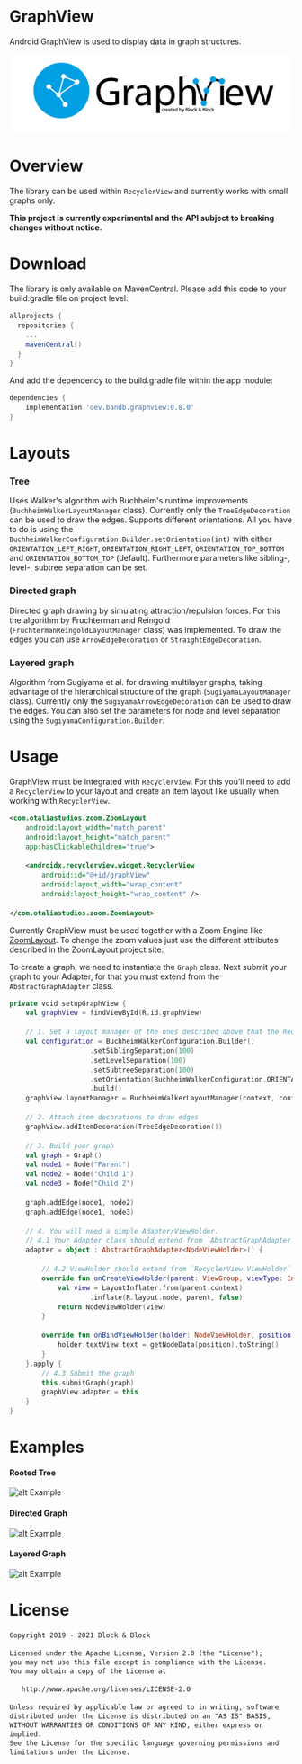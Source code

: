 GraphView
===========

Android GraphView is used to display data in graph structures.

![alt Logo](image/GraphView_logo.jpg "Graph Logo")

Overview
========
The library can be used within `RecyclerView` and currently works with small graphs only.

**This project is currently experimental and the API subject to breaking changes without notice.**

Download
========
The library is only available on MavenCentral. Please add this code to your build.gradle file on project level:
```gradle
allprojects {
  repositories {
    ...
    mavenCentral()
  }
}
```

And add the dependency to the build.gradle file within the app module:
```gradle
dependencies {
    implementation 'dev.bandb.graphview:0.8.0'
}
```
Layouts
======
### Tree
Uses Walker's algorithm with Buchheim's runtime improvements (`BuchheimWalkerLayoutManager` class). Currently only the `TreeEdgeDecoration` can be used to draw the edges. Supports different orientations. All you have to do is using the `BuchheimWalkerConfiguration.Builder.setOrientation(int)` with either `ORIENTATION_LEFT_RIGHT`, `ORIENTATION_RIGHT_LEFT`, `ORIENTATION_TOP_BOTTOM` and
`ORIENTATION_BOTTOM_TOP` (default). Furthermore parameters like sibling-, level-, subtree separation can be set.
### Directed graph
Directed graph drawing by simulating attraction/repulsion forces. For this the algorithm by Fruchterman and Reingold (`FruchtermanReingoldLayoutManager` class) was implemented. To draw the edges you can use `ArrowEdgeDecoration` or `StraightEdgeDecoration`.
### Layered graph
Algorithm from Sugiyama et al. for drawing multilayer graphs, taking advantage of the hierarchical structure of the graph (`SugiyamaLayoutManager` class). Currently only the `SugiyamaArrowEdgeDecoration` can be used to draw the edges. You can also set the parameters for node and level separation using the `SugiyamaConfiguration.Builder`.

Usage
======
GraphView must be integrated with `RecyclerView`.
For this you’ll need to add a `RecyclerView` to your layout and create an item layout like usually when working with `RecyclerView`.

```xml
<com.otaliastudios.zoom.ZoomLayout
    android:layout_width="match_parent"
    android:layout_height="match_parent"
    app:hasClickableChildren="true">

    <androidx.recyclerview.widget.RecyclerView
        android:id="@+id/graphView"
        android:layout_width="wrap_content"
        android:layout_height="wrap_content" />

</com.otaliastudios.zoom.ZoomLayout>
```

Currently GraphView must be used together with a Zoom Engine like [ZoomLayout](https://github.com/natario1/ZoomLayout). To change the zoom values just use the different attributes described in the ZoomLayout project site.

To create a graph, we need to instantiate the `Graph` class. Next submit your graph to your Adapter, for that you must extend from the `AbstractGraphAdapter` class.

```kotlin
private void setupGraphView {
    val graphView = findViewById(R.id.graphView)

    // 1. Set a layout manager of the ones described above that the RecyclerView will use.
    val configuration = BuchheimWalkerConfiguration.Builder()
                    .setSiblingSeparation(100)
                    .setLevelSeparation(100)
                    .setSubtreeSeparation(100)
                    .setOrientation(BuchheimWalkerConfiguration.ORIENTATION_TOP_BOTTOM)
                    .build()
    graphView.layoutManager = BuchheimWalkerLayoutManager(context, configuration)

    // 2. Attach item decorations to draw edges
    graphView.addItemDecoration(TreeEdgeDecoration())

    // 3. Build your graph
    val graph = Graph()
    val node1 = Node("Parent")
    val node2 = Node("Child 1")
    val node3 = Node("Child 2")

    graph.addEdge(node1, node2)
    graph.addEdge(node1, node3)

    // 4. You will need a simple Adapter/ViewHolder.
    // 4.1 Your Adapter class should extend from `AbstractGraphAdapter`
    adapter = object : AbstractGraphAdapter<NodeViewHolder>() {

        // 4.2 ViewHolder should extend from `RecyclerView.ViewHolder`
        override fun onCreateViewHolder(parent: ViewGroup, viewType: Int): NodeViewHolder {
            val view = LayoutInflater.from(parent.context)
                    .inflate(R.layout.node, parent, false)
            return NodeViewHolder(view)
        }

        override fun onBindViewHolder(holder: NodeViewHolder, position: Int) {
            holder.textView.text = getNodeData(position).toString()
        }
    }.apply {
        // 4.3 Submit the graph
        this.submitGraph(graph)
        graphView.adapter = this
    }
}
```

Examples
========
#### Rooted Tree
![alt Example](image/Tree.png "Tree Example")

#### Directed Graph
![alt Example](image/Graph.png "Graph Example")

#### Layered Graph
![alt Example](image/LayeredGraph.png "Layered Graph Example")

License
=======

    Copyright 2019 - 2021 Block & Block

    Licensed under the Apache License, Version 2.0 (the "License");
    you may not use this file except in compliance with the License.
    You may obtain a copy of the License at

       http://www.apache.org/licenses/LICENSE-2.0

    Unless required by applicable law or agreed to in writing, software
    distributed under the License is distributed on an "AS IS" BASIS,
    WITHOUT WARRANTIES OR CONDITIONS OF ANY KIND, either express or implied.
    See the License for the specific language governing permissions and
    limitations under the License.